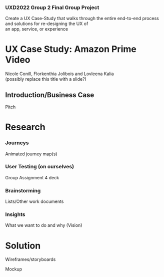 ### UXD2022 Group 2 Final Group Project
Create a UX Case-Study that walks through the entire end-to-end process and solutions for re-designing the UX of     
an app, service, or experience


# UX Case Study: Amazon Prime Video
Nicole Conill, Florkenthia Jolibois and Lovleena Kalia         
(possibly replace this title with a slide?)

## Introduction/Business Case
Pitch


# Research

### Journeys
Animated journey map(s)

### User Testing (on ourselves)
Group Assignment 4 deck

### Brainstorming
Lists/Other work documents

### Insights
What we want to do and why (Vision)

# Solution

Wireframes/storyboards

Mockup

